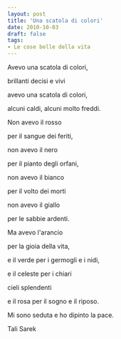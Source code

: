 ```yaml
---
layout: post
title: 'Una scatola di colori'
date: 2010-10-03
draft: false
tags: 
- Le cose belle della vita
---
```


  

Avevo una scatola di colori,

brillanti decisi e vivi

  

avevo una scatola di colori,

alcuni caldi, alcuni molto freddi.

Non avevo il rosso

per il sangue dei feriti,

non avevo il nero

per il pianto degli orfani,

non avevo il bianco

per il volto dei morti

non avevo il giallo

per le sabbie ardenti.

Ma avevo l'arancio

per la gioia della vita,

e il verde per i germogli e i nidi,

e il celeste per i chiari

cieli splendenti

e il rosa per il sogno e il riposo.

Mi sono seduta e ho dipinto la pace.

  

Tali Sarek